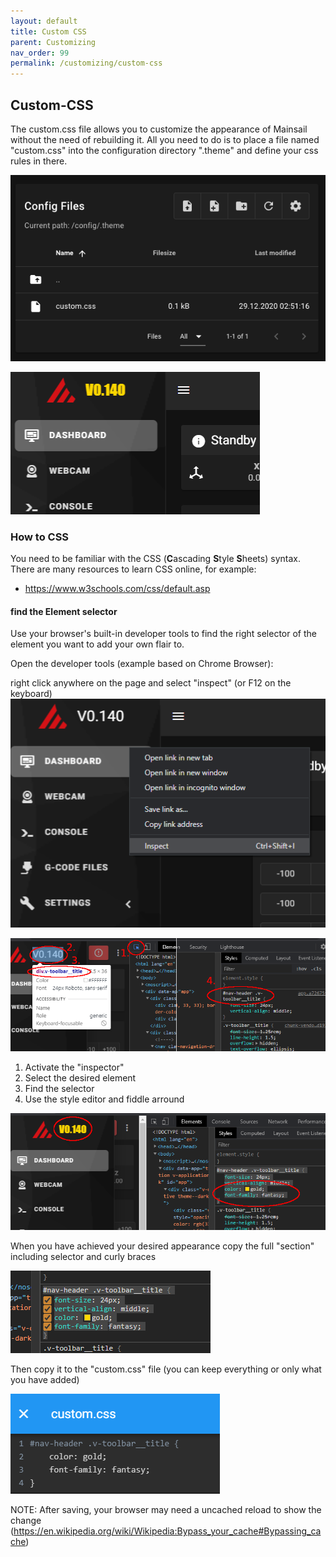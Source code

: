 ```yaml
---
layout: default
title: Custom CSS
parent: Customizing
nav_order: 99
permalink: /customizing/custom-css
---
```


## Custom-CSS 

The custom.css file allows you to customize the appearance of Mainsail
without the need of rebuilding it. All you need to do is to place a file
named "custom.css" into the configuration directory ".theme" and define
your css rules in there.

![file-screenshot](../assets/img/customizing/screenshot-custom-css.png "custom.css file")

![example result](../assets/img/customizing/screenshot-custom-css-example-result.png "custom.css result")


### How to CSS

You need to be familiar with the CSS (**C**ascading **S**tyle **S**heets) syntax.
There are many resources to learn CSS online, for example:
- https://www.w3schools.com/css/default.asp

#### find the Element selector 

Use your browser's built-in developer tools to find the right selector of the element you want to add your own flair to.

Open the developer tools (example based on Chrome Browser):

right click anywhere on the page and select "inspect" (or F12 on the keyboard)
![open dev-tools](../assets/img/customizing/screenshot-custom-css-inspect.png "open dev-tools")


![find element](../assets/img/customizing/screenshot-custom-css-find-element.png "find the right element")

1. Activate the "inspector" 
2. Select the desired element
3. Find the selector
4. Use the style editor and fiddle arround 

![fiddle](../assets/img/customizing/screenshot-custom-css-fiddle.png "fiddle")

When you have achieved your desired appearance copy the full "section" including selector and curly braces

![fiddle 2](../assets/img/customizing/screenshot-custom-css-fiddle-2.png "fiddle 2")

Then copy it to the "custom.css" file (you can keep everything or only what you have added)

![example](../assets/img/customizing/screenshot-custom-css-example.png "custom.css example")

NOTE: After saving, your browser may need a uncached reload to show the change (https://en.wikipedia.org/wiki/Wikipedia:Bypass_your_cache#Bypassing_cache)

